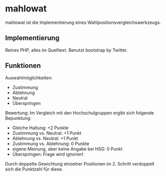 mahlowat
========

mahlowat ist die Implementierung eines Wahlpositionsvergleichswerkzeugs.

Implementierung
---------------

Reines PHP, alles im Quelltext.
Benutzt bootstrap by Twitter.

Funktionen
----------

Auswahlmöglichkeiten:
* Zustimmung
* Ablehnung
* Neutral
* Überspringen

Bewertung:
Im Vergleich mit den Hochschulgruppen ergibt sich folgende Bepunktung:
* Gleiche Haltung: +2 Punkte
* Zustimmung vs. Neutral: +1 Punkt
* Ablehnung vs. Neutral: +1 Punkt
* Zustimmung vs. Ablehnung: 0 Punkte
* eigene Meinung, aber keine Angabe bei HSG: 0 Punkt
* Überspringen: Frage wird ignoriert

Durch doppelte Gewichtung einzelner Positionen im 2. Schritt verdoppelt sich die Punktzahl für diese.